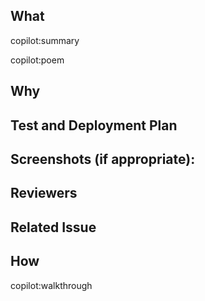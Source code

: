 ## What

copilot:summary

copilot:poem

## Why

<!-- Describe your changes and why -->

## Test and Deployment Plan

<!-- How have you tested your changes? Are there additional steps required to deploy this change? -->
<!-- Detail the steps needed to verify that this set of changes does what it's supposed to;
see for more details: https://github.com/coordinape/coordinape/blob/main/CONTRIBUTING.md#test-plan -->

## Screenshots (if appropriate):

<!-- This allows reviewers to begin reviewing your work without checking out your branch locally -->

## Reviewers

<!-- Tag any reviewers who have context on this PR, or are familiar with this part of the codebase. -->

## Related Issue

<!-- Please link to the issue here -->

## How

copilot:walkthrough
